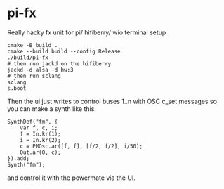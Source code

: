 # pi-fx
Really hacky fx unit for pi/ hifiberry/ wio terminal setup


```
cmake -B build .
cmake --build build --config Release
./build/pi-fx
# then run jackd on the hifiberry
jackd -d alsa -d hw:3
# then run sclang
sclang 
s.boot
```

Then the ui just writes to control buses 1..n with OSC c_set messages so you can
make a synth like this:

```
SynthDef("fm", {
	var f, c, i;
	f = In.kr(1);
	i = In.kr(2);
	c = PMOsc.ar([f, f], [f/2, f/2], i/50);
	Out.ar(0, c);
}).add;
Synth("fm");
```
and control it with the powermate via the UI.

